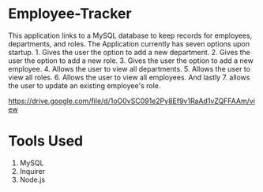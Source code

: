 # Employee-Tracker

This application links to a MySQL database to keep records for employees, departments, and roles. The Application currently has seven options upon startup. 1. Gives the user the option to add a new department. 2. Gives the user the option to add a new role. 3. Gives the user the option to add a new employee. 4. Allows the user to view all departments. 5. Allows the user to view all roles. 6. Allows the user to view all employees. And lastly 7. allows the user to update an existing employee's role.



https://drive.google.com/file/d/1oO0vSC091e2Py8Ef9v1RaAd1vZQFFAAm/view


# Tools Used

1. MySQL
2. Inquirer
3. Node.js